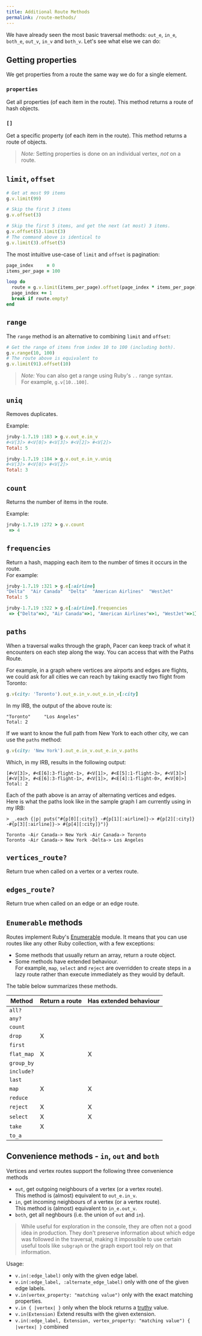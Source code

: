 ```yaml
---
title: Additional Route Methods
permalink: /route-methods/
---
```


We have already seen the most basic traversal methods: `out_e`, `in_e`, `both_e`, `out_v`, `in_v` and `both_v`. 
Let's see what else we can do:
 
## Getting properties

We get properties from a route the same way we do for a single element. 


### `properties`

Get all properties (of each item in the route). This method returns a route of hash objects.

### `[]`

Get a specific property (of each item in the route). This method returns a route of objects.


> _Note:_ Setting properties is done on an individual vertex, _not_ on a route.


## `limit`, `offset`


```ruby
# Get at most 99 items
g.v.limit(99)

# Skip the first 3 items
g.v.offset(3)

# Skip the first 5 items, and get the next (at most) 3 items.
g.v.offset(5).limit(3)
# The command above is identical to
g.v.limit(3).offset(5)
```

The most intuitive use-case of `limit` and `offset` is pagination:

```ruby
page_index     = 0
items_per_page = 100

loop do 
  route = g.v.limit(items_per_page).offset(page_index * items_per_page)
  page_index += 1
  break if route.empty?
end 
``` 

## `range`

The `range` method is an alternative to combining `limit` and `offset`: 

```ruby
# Get the range of items from index 10 to 100 (including both).
g.v.range(10, 100)
# The route above is equivalent to
g.v.limit(91).offset(10)
```

 > _Note:_ You can also get a range using Ruby's `..` range syntax.     
 > For example, `g.v[10..100]`.


## `uniq`

Removes duplicates.

Example:

```ruby
jruby-1.7.19 :183 > g.v.out_e.in_v
#<V[3]> #<V[0]> #<V[3]> #<V[2]> #<V[2]>
Total: 5

jruby-1.7.19 :184 > g.v.out_e.in_v.uniq
#<V[3]> #<V[0]> #<V[2]>
Total: 3
```

## `count`

Returns the number of items in the route.

Example:

```ruby
jruby-1.7.19 :272 > g.v.count
 => 4 
```

## `frequencies`

Return a hash, mapping each item to the number of times it occurs in the route.     
For example:

```ruby
jruby-1.7.19 :321 > g.e[:airline]
"Delta"  "Air Canada"  "Delta"  "American Airlines"  "WestJet"          
Total: 5

jruby-1.7.19 :322 > g.e[:airline].frequencies
 => {"Delta"=>2, "Air Canada"=>1, "American Airlines"=>1, "WestJet"=>1} 
```


## `paths`

When a traversal walks through the graph, Pacer can keep track of what it encounters on each step along the way. You can access that with the Paths Route.

For example, in a graph where vertices are airports and edges are flights, we could ask for all cities we can reach by taking exactly two flight from Toronto:

```ruby
g.v(city: 'Toronto').out_e.in_v.out_e.in_v[:city]
```

In my IRB, the output of the above route is:

```
"Toronto"     "Los Angeles"
Total: 2
```

If we want to know the full path from New York to each other city, we can use the `paths` method:

```ruby
g.v(city: 'New York').out_e.in_v.out_e.in_v.paths
```

Which, in my IRB, results in the following output:

```
[#<V[3]>, #<E[6]:3-flight-1>, #<V[1]>, #<E[5]:1-flight-3>, #<V[3]>] 
[#<V[3]>, #<E[6]:3-flight-1>, #<V[1]>, #<E[4]:1-flight-0>, #<V[0]>]
Total: 2
```
 
Each of the path above is an array of alternating vertices and edges.     
Here is what the paths look like in the sample graph I am currently using in my IRB:

```
> _.each {|p| puts("#{p[0][:city]} -#{p[1][:airline]}-> #{p[2][:city]} -#{p[3][:airline]}-> #{p[4][:city]}")}

Toronto -Air Canada-> New York -Air Canada-> Toronto
Toronto -Air Canada-> New York -Delta-> Los Angeles
```


## `vertices_route?`

Return true when called on a vertex or a vertex route.

## `edges_route?`

Return true when called on an edge or an edge route.


## `Enumerable` methods

Routes implement Ruby's [Enumerable](http://ruby-doc.org/core-1.9.3/Enumerable.html) module.
It means that you can use routes like any other Ruby collection, with a few exceptions:

 * Some methods that usually return an array, return a route object.
 * Some methods have extended behaviour.      
   For example, `map`, `select` and `reject` are overridden to create steps in a lazy route rather than execute immediately as they would by default. 

The table below summarizes these methods.


| Method | Return a route | Has extended behaviour |
|--------|------------------|---------------------------------|
| `all?` |   | |
| `any?` |   | |
| `count` |  | |
| `drop` | X | |
| `first` |  | |
| `flat_map` | X | X |
| `group_by` |   | |
| `include?` |   | |
| `last` |  | |
| `map` | X | X |
| `reduce` | | |
| `reject` | X | X |
| `select` | X | X |
| `take` | X | |
| `to_a` |  | |


## Convenience methods - `in`, `out` and `both`

Vertices and vertex routes support the following three convenience methods

 - `out`, get outgoing neighbours of a vertex (or a vertex route).     
    This method is (almost) equivalent to `out_e.in_v`.
 - `in`, get incoming neighbours of a vertex (or a vertex route).     
    This method is (almost) equivalent to `in_e.out_v`.
 - `both`, get all neghbours (i.e. the union of `out` and `in`).

> While useful for exploration in the console, they are often not a good idea in production. They don't preserve information about which edge was
> followed in the traversal, making it impossible to use certain useful tools like `subgraph` or the graph export tool rely on that information.

Usage:

- `v.in(:edge_label)` only with the given edge label.
- `v.in(:edge_label, :alternate_edge_label)` only with one of the given edge labels.
- `v.in(vertex_property: "matching value")` only with the exact matching properties.
- `v.in { |vertex| }` only when the block returns a [truthy] value.
- `v.in(Extension)` Extend results with the given extension.
- `v.in(:edge_label, Extension, vertex_property: "matching value") { |vertex| }` combined



[truthy]: https://gist.github.com/jfarmer/2647362